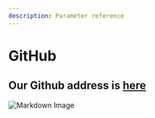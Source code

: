 ```yaml
---
description: Parameter reference
---
```


# GitHub

## Our Github address is [here](https://github.com/HedgePlus)



![Markdown Image](https://miro.medium.com/max/719/1*26XR2RfPsSmFd_Q6EA0SrA.png)
